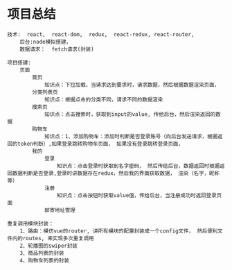 # 项目总结
   

    技术:  react,  react-dom,  redux,  react-redux, react-router,  
        后台:node模拟搭建，
        数据请求：  fetch请求(封装)

    项目搭建:
        页面
            首页
                知识点：下拉加载，当请求达到要求时，请求数据，然后根据数据渲染页面，
            分类列表页
                知识点：根据点击的分类不同，请求不同的数据渲染
            搜索页
                知识点：点击搜索时，获取到input的value, 传给后台，然后渲染返回的数据
            购物车
                知识点：1、添加购物车：添加时判断是否登录账号（向后台发送请求，根据返回的token判断）,如果登录跳转购物车页面， 如果没有登录跳转登录页面，
            我的
                登录
                    知识点：点击登录时获取到名字密码， 然后传给后台，数据返回时根据返回数据判断是否登录,登录时讲数据存在redux，然后我的界面获取数据， 渲染（名字，昵称等）
                注册
                    知识点：点击按钮时获取value值，传给后台，当注册成功时返回登录页面
                邮寄地址管理
    
    重复调用模块封装：
        1、路由：模仿vue的router, 讲所有模块的配置封装成一个config文件， 然后便利文件内的routes, 来实现多次重复调用
        2、轮播图的swiper封装
        3、商品列表的封装
        4、购物车列表的封装
    


